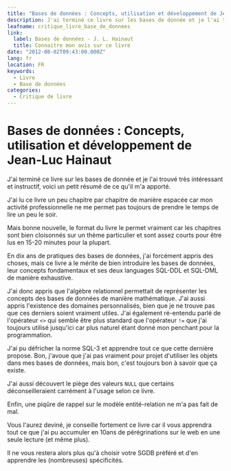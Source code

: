 ```yaml
---
title: "Bases de données : Concepts, utilisation et développement de Jean-Luc Hainaut"
description: J'ai terminé ce livre sur les bases de donnée et je l'ai trouvé très intéressant et instructif, voici un petit résumé de ce qu'il m'a apporté.
leafname: critique_livre_base_de_donnees
link:
  label: Bases de données - J. L. Hainaut
  title: Connaitre mon avis sur ce livre
date: "2012-08-02T09:43:00.000Z"
lang: fr
location: FR
keywords:
  - Livre
  - Base de données
categories:
  - Critique de livre
---
```


# Bases de données : Concepts, utilisation et développement de Jean-Luc Hainaut

J'ai terminé ce livre sur les bases de donnée et je l'ai trouvé très intéressant et instructif, voici un petit résumé de ce qu'il m'a apporté.

J'ai lu ce livre un peu chapitre par chapitre de manière espacée car mon activité professionnelle ne me permet pas toujours de prendre le temps de lire un peu le soir.

Mais bonne nouvelle, le format du livre le permet vraiment car les chapitres sont bien cloisonnés sur un thème particulier et sont assez courts pour être lus en 15-20 minutes pour la plupart.

En dix ans de pratiques des bases de données, j'ai forcément appris des choses, mais ce livre a le mérite de bien introduire les bases de données, leur concepts fondamentaux et ses deux languages SQL-DDL et SQL-DML de manière exhaustive.

J'ai donc appris que l'algèbre relationnel permettait de représenter les concepts des bases de données de manière mathématique. J'ai aussi appris l'existence des domaines personnalisés, bien que je ne trouve pas que ces derniers soient vraiment utiles. J'ai également ré-entendu parlé de l'opérateur `<>` qui semble être plus standard que l'opérateur `!=` que j'ai toujours utilisé jusqu'ici car plus naturel étant donné mon penchant pour la programmation.

J'ai pu défricher la norme SQL-3 et apprendre tout ce que cette dernière propose. Bon, j'avoue que j'ai pas vraiment pour projet d'utiliser les objets dans mes bases de données, mais bon, c'est toujours bon à savoir que ça existe.

J'ai aussi découvert le piège des valeurs `NULL` que certains déconseilleraient carrément à l'usage selon ce livre.

Enfin, une piqûre de rappel sur le modèle entité-relation ne m'a pas fait de mal.

Vous l'aurez deviné, je conseille fortement ce livre car il vous apprendra tout ce que j'ai pu accumuler en 10ans de pérégrinations sur le web en une seule lecture (et même plus).

Il ne vous restera alors plus qu'à choisir votre SGDB préféré et d'en apprendre les (nombreuses) spécificités.
